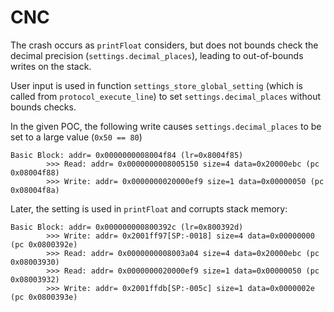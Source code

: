# CNC
The crash occurs as `printFloat` considers, but does not bounds check the decimal precision (`settings.decimal_places`), leading to out-of-bounds writes on the stack.

User input is used in function `settings_store_global_setting` (which is called from `protocol_execute_line`) to set `settings.decimal_places` without bounds checks.

In the given POC, the following write causes `settings.decimal_places` to be set to a large value (`0x50 == 80`)
```
Basic Block: addr= 0x0000000008004f84 (lr=0x8004f85)
        >>> Read: addr= 0x0000000008005150 size=4 data=0x20000ebc (pc 0x08004f88)
        >>> Write: addr= 0x0000000020000ef9 size=1 data=0x00000050 (pc 0x08004f8a)
```

Later, the setting is used in `printFloat` and corrupts stack memory:
```
Basic Block: addr= 0x000000000800392c (lr=0x800392d)
        >>> Write: addr= 0x2001ff97[SP:-0018] size=4 data=0x00000000 (pc 0x0800392e)
        >>> Read: addr= 0x0000000008003a04 size=4 data=0x20000ebc (pc 0x08003930)
        >>> Read: addr= 0x0000000020000ef9 size=1 data=0x00000050 (pc 0x08003932)
        >>> Write: addr= 0x2001ffdb[SP:-005c] size=1 data=0x0000002e (pc 0x0800393e)
```